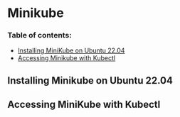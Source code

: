 # Minikube

### Table of contents:
- [Installing MiniKube on Ubuntu 22.04](#installing-miniKube-on-ubuntu-22.04)
- [Accessing Minikube with Kubectl](#accessing-minikube-with-kubectl)

## Installing Minikube on Ubuntu 22.04



## Accessing MiniKube with Kubectl
